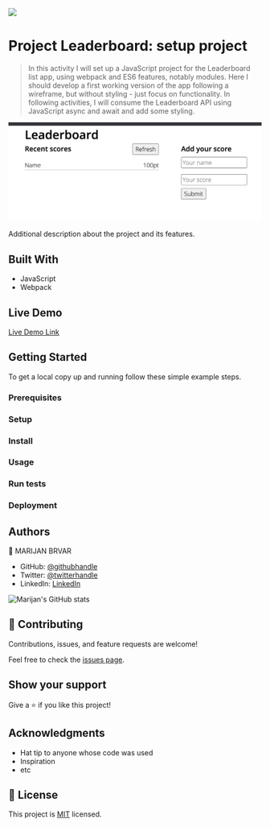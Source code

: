 ![](https://img.shields.io/badge/Microverse-blueviolet)

# Project Leaderboard: setup project

> In this activity I will set up a JavaScript project for the Leaderboard list app, using webpack and ES6 features, notably modules. Here I should develop a first working version of the app following a wireframe, but without styling - just focus on functionality. In following activities, I will consume the Leaderboard API using JavaScript async and await and add some styling.



![screenshot](./app_screenshot.png)

Additional description about the project and its features.

## Built With

- JavaScript
- Webpack

## Live Demo

[Live Demo Link](https://livedemo.com)


## Getting Started

To get a local copy up and running follow these simple example steps.

### Prerequisites

### Setup

### Install

### Usage

### Run tests

### Deployment


## Authors

👤 MARIJAN BRVAR

- GitHub: [@githubhandle](https://github.com/marijanbrvar)
- Twitter: [@twitterhandle](https://twitter.com/marijanbrvar)
- LinkedIn: [LinkedIn](https://linkedin.com/in/marijanbrvar)

![Marijan's GitHub stats](https://github-readme-stats.vercel.app/api?username=marijanbrvar&count_private=true&theme=dark&show_icons=true)

## 🤝 Contributing

Contributions, issues, and feature requests are welcome!

Feel free to check the [issues page](issues/).

## Show your support

Give a ⭐️ if you like this project!

## Acknowledgments

- Hat tip to anyone whose code was used
- Inspiration
- etc

## 📝 License

This project is [MIT](lic.url) licensed.
